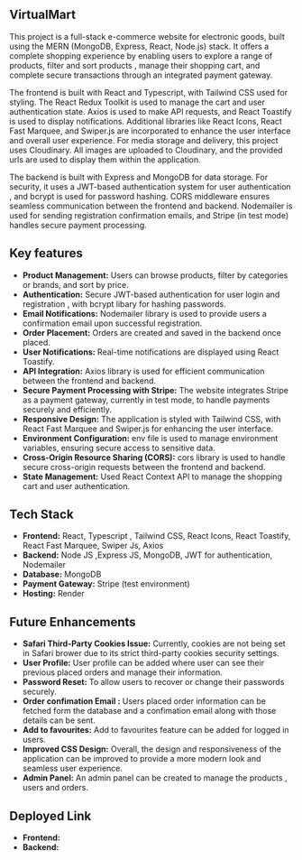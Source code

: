 ## VirtualMart
This project is a full-stack e-commerce website for electronic goods, built using the MERN (MongoDB, Express, React, Node.js) stack. It offers a complete shopping experience by enabling users to explore a range of products, filter and sort products , manage their shopping cart, and complete secure transactions through an integrated payment gateway.

The frontend is built with React and Typescript, with Tailwind CSS used for styling. The React Redux Toolkit is used to manage the cart and user authentication state. Axios is used to make API requests, and React Toastify is used to display notifications. Additional libraries like React Icons, React Fast Marquee, and Swiper.js are incorporated to enhance the user interface and overall user experience. For media storage and delivery, this project uses Cloudinary. All images are uploaded to Cloudinary, and the provided urls are used to display them within the application.

The backend is built with Express and MongoDB for data storage. For security, it uses a JWT-based authentication system for user authentication , and bcrypt is used for password hashing. CORS middleware ensures seamless communication between the frontend and backend. Nodemailer is used for sending registration confirmation emails, and Stripe (in test mode) handles secure payment processing.

## Key features
- **Product Management:** Users can browse products, filter by categories or brands, and sort by price.
- **Authentication:** Secure JWT-based authentication for user login and registration , with bcrypt libary for hashing passwords.
- **Email Notifications:** Nodemailer library is used to provide users a confirmation email upon successful registration.
- **Order Placement:** Orders are created and saved in the backend once placed.
- **User Notifications:** Real-time notifications are displayed using React Toastify.
- **API Integration:** Axios library is used for efficient communication between the frontend and backend.
- **Secure Payment Processing with Stripe:** The website integrates Stripe as a payment gateway, currently in test mode, to handle payments securely and efficiently.
- **Responsive Design:** The application is styled with Tailwind CSS, with React Fast Marquee and Swiper.js for enhancing the user interface.
- **Environment Configuration:** env file is used to manage environment variables, ensuring secure access to sensitive data.
- **Cross-Origin Resource Sharing (CORS):** cors library is used to handle secure cross-origin requests between the frontend and backend.
- **State Management:** Used React Context API to manage the shopping cart and user authentication.

## Tech Stack
- **Frontend:** React, Typescript , Tailwind CSS, React Icons, React Toastify, React Fast Marquee, Swiper Js, Axios
- **Backend:** Node JS ,Express JS, MongoDB, JWT for authentication, Nodemailer
- **Database:** MongoDB
- **Payment Gateway:** Stripe (test environment)
- **Hosting:** Render
  
## Future Enhancements
- **Safari Third-Party Cookies Issue:** Currently, cookies are not being set in Safari brower due to its strict third-party cookies security settings.
- **User Profile:** User profile can be added where user can see their previous placed orders and manage their information.
- **Password Reset:** To allow users to recover or change their passwords securely.
- **Order confimation Email :** Users placed order information can be fetched form the database and a confimation email along with those details can be sent.  
- **Add to favourites:** Add to favourites feature can be added for logged in users.
- **Improved CSS Design:** Overall, the design and responsiveness of the application can be improved to provide a more modern look and seamless user experience.
- **Admin Panel:** An admin panel can be created to manage the products , users and orders.

## Deployed Link
- **Frontend:**
- **Backend:**
